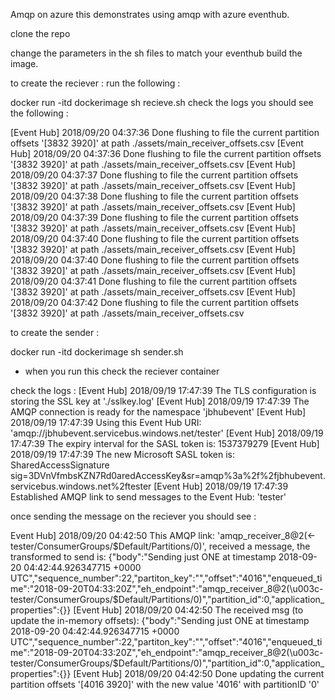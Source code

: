 Amqp on  azure 
this demonstrates using amqp with azure eventhub.

clone the repo 


change the parameters in the sh files to match your eventhub
build the image.

to create the reciever :
run the following : 

docker run -itd dockerimage sh recieve.sh 
check the logs you should see the following :

[Event Hub] 2018/09/20 04:37:36 Done flushing to file the current partition offsets '[3832 3920]' at path ./assets/main_receiver_offsets.csv
[Event Hub] 2018/09/20 04:37:36 Done flushing to file the current partition offsets '[3832 3920]' at path ./assets/main_receiver_offsets.csv
[Event Hub] 2018/09/20 04:37:37 Done flushing to file the current partition offsets '[3832 3920]' at path ./assets/main_receiver_offsets.csv
[Event Hub] 2018/09/20 04:37:38 Done flushing to file the current partition offsets '[3832 3920]' at path ./assets/main_receiver_offsets.csv
[Event Hub] 2018/09/20 04:37:39 Done flushing to file the current partition offsets '[3832 3920]' at path ./assets/main_receiver_offsets.csv
[Event Hub] 2018/09/20 04:37:40 Done flushing to file the current partition offsets '[3832 3920]' at path ./assets/main_receiver_offsets.csv
[Event Hub] 2018/09/20 04:37:40 Done flushing to file the current partition offsets '[3832 3920]' at path ./assets/main_receiver_offsets.csv
[Event Hub] 2018/09/20 04:37:41 Done flushing to file the current partition offsets '[3832 3920]' at path ./assets/main_receiver_offsets.csv
[Event Hub] 2018/09/20 04:37:42 Done flushing to file the current partition offsets '[3832 3920]' at path ./assets/main_receiver_offsets.csv


to create the sender :

docker run -itd dockerimage sh sender.sh

* when you run this check  the reciever container

check the logs :
[Event Hub] 2018/09/19 17:47:39 The TLS configuration is storing the SSL key at './sslkey.log'
[Event Hub] 2018/09/19 17:47:39 The AMQP connection is ready for the namespace 'jbhubevent'
[Event Hub] 2018/09/19 17:47:39 Using this Event Hub URI: 'amqp://jbhubevent.servicebus.windows.net/tester'
[Event Hub] 2018/09/19 17:47:39 The expiry interval for the SASL token is: 1537379279
[Event Hub] 2018/09/19 17:47:39 The new Microsoft SASL token is: SharedAccessSignature sig=3DVnVfmbsKZN7Rd0aredAccessKey&sr=amqp%3a%2f%2fjbhubevent.servicebus.windows.net%2ftester
[Event Hub] 2018/09/19 17:47:39 Established AMQP link to send messages to the Event Hub: 'tester' 

once sending the message on the reciever you should see :

Event Hub] 2018/09/20 04:42:50 This AMQP link: 'amqp_receiver_8@2(<-tester/ConsumerGroups/$Default/Partitions/0)', received a message, the transformed to send is: {"body":"Sending just ONE at timestamp 2018-09-20 04:42:44.926347715 +0000 UTC","sequence_number":22,"partiton_key":"","offset":"4016","enqueued_time":"2018-09-20T04:33:20Z","eh_endpoint":"amqp_receiver_8@2(\u003c-tester/ConsumerGroups/$Default/Partitions/0)","partition_id":0,"application_properties":{}}
[Event Hub] 2018/09/20 04:42:50 The received msg (to update the in-memory offsets): {"body":"Sending just ONE at timestamp 2018-09-20 04:42:44.926347715 +0000 UTC","sequence_number":22,"partiton_key":"","offset":"4016","enqueued_time":"2018-09-20T04:33:20Z","eh_endpoint":"amqp_receiver_8@2(\u003c-tester/ConsumerGroups/$Default/Partitions/0)","partition_id":0,"application_properties":{}}
[Event Hub] 2018/09/20 04:42:50 Done updating the current partition offsets '[4016 3920]' with the new value '4016' with partitionID '0'


